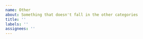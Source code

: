 ```yaml
---
name: Other
about: Something that doesn't fall in the other categories
title: ''
labels: ''
assignees: ''
---
```

